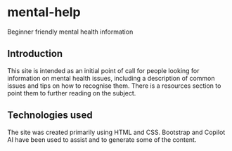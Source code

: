 # mental-help

Beginner friendly mental health information

## Introduction

This site is intended as an initial point of call for people looking for information on mental health issues, including a description of common issues and tips on how to recognise them. There is a resources section to point them to further reading on the subject.

## Technologies used

The site was created primarily using HTML and CSS. Bootstrap and Copilot AI have been used to assist and to generate some of the content.

